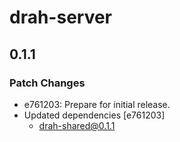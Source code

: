 # drah-server

## 0.1.1

### Patch Changes

-   e761203: Prepare for initial release.
-   Updated dependencies [e761203]
    -   drah-shared@0.1.1

